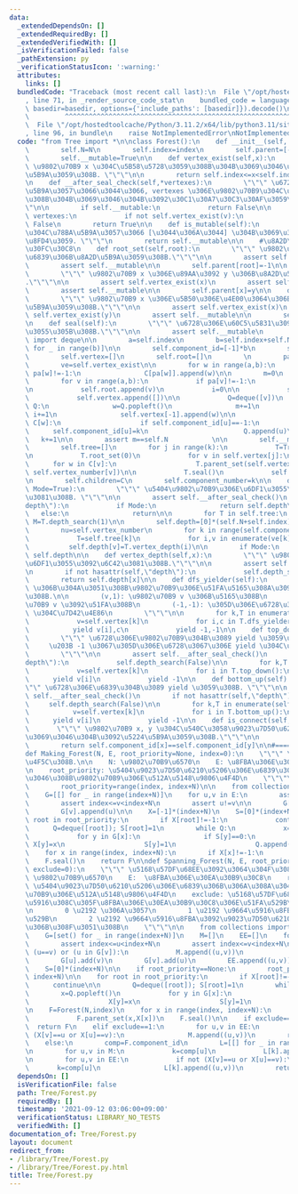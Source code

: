 ```yaml
---
data:
  _extendedDependsOn: []
  _extendedRequiredBy: []
  _extendedVerifiedWith: []
  _isVerificationFailed: false
  _pathExtension: py
  _verificationStatusIcon: ':warning:'
  attributes:
    links: []
  bundledCode: "Traceback (most recent call last):\n  File \"/opt/hostedtoolcache/Python/3.11.2/x64/lib/python3.11/site-packages/onlinejudge_verify/documentation/build.py\"\
    , line 71, in _render_source_code_stat\n    bundled_code = language.bundle(stat.path,\
    \ basedir=basedir, options={'include_paths': [basedir]}).decode()\n          \
    \         ^^^^^^^^^^^^^^^^^^^^^^^^^^^^^^^^^^^^^^^^^^^^^^^^^^^^^^^^^^^^^^^^^^^^^^^^^^^^^^^^^\n\
    \  File \"/opt/hostedtoolcache/Python/3.11.2/x64/lib/python3.11/site-packages/onlinejudge_verify/languages/python.py\"\
    , line 96, in bundle\n    raise NotImplementedError\nNotImplementedError\n"
  code: "from Tree import *\n\nclass Forest():\n    def __init__(self, N, index=0):\n\
    \        self.N=N\n        self.index=index\n        self.parent=[-1]*(N+index)\n\
    \        self.__mutable=True\n\n    def vertex_exist(self,x):\n        \"\"\"\
    \ \u9802\u70B9 x \u304C\u5B58\u5728\u3059\u308B\u304B\u3069\u3046\u304B\u3092\u5224\
    \u5B9A\u3059\u308B. \"\"\"\n\n        return self.index<=x<self.index+self.N\n\
    \n    def __after_seal_check(self,*vertexes):\n        \"\"\" \u6728\u304C\u78BA\
    \u5B9A\u3057\u3066\u3044\u3066, vertexes \u306E\u9802\u70B9\u304C\u5B58\u5728\u3059\
    \u308B\u304B\u3069\u3046\u304B\u3092\u30C1\u30A7\u30C3\u30AF\u3059\u308B. \"\"\
    \"\n\n        if self.__mutable:\n            return False\n\n        for v in\
    \ vertexes:\n            if not self.vertex_exist(v):\n                return\
    \ False\n        return True\n\n    def is_mutable(self):\n        \"\"\" \u6728\
    \u304C\u78BA\u5B9A\u3057\u3066 [\u3044\u306A\u3044] \u304B\u3069\u3046\u304B\u3092\
    \u8FD4\u3059. \"\"\"\n        return self.__mutable\n\n    #\u8A2D\u5B9A\u30D1\
    \u30FC\u30C8\n    def root_set(self,root):\n        \"\"\" \u9802\u70B9 x \u3092\
    \u6839\u306B\u8A2D\u5B9A\u3059\u308B.\"\"\"\n\n        assert self.vertex_exist(root)\n\
    \        assert self.__mutable\n\n        self.parent[root]=-1\n\n    def parent_set(self,x,y):\n\
    \        \"\"\" \u9802\u70B9 x \u306E\u89AA\u3092 y \u306B\u8A2D\u5B9A\u3059\u308B\
    .\"\"\"\n\n        assert self.vertex_exist(x)\n        assert self.vertex_exist(y)\n\
    \        assert self.__mutable\n\n        self.parent[x]=y\n\n    def child_set(self,x,y):\n\
    \        \"\"\" \u9802\u70B9 x \u306E\u5B50\u306E\u4E00\u3064\u306B y \u3092\u8A2D\
    \u5B9A\u3059\u308B.\"\"\"\n\n        assert self.vertex_exist(x)\n        assert\
    \ self.vertex_exist(y)\n        assert self.__mutable\n\n        self.parent[y]=x\n\
    \n    def seal(self):\n        \"\"\" \u6728\u306E\u60C5\u5831\u3092\u78BA\u5B9A\
    \u3055\u305B\u308B.\"\"\"\n\n        assert self.__mutable\n        from collections\
    \ import deque\n\n        a=self.index\n        b=self.index+self.N\n        C=[[]\
    \ for _ in range(b)]\n\n        self.component_id=[-1]*b\n        self.vertex_number=[0]*b\n\
    \        self.vertex=[]\n        self.root=[]\n        \n        pa=self.parent\n\
    \        ve=self.vertex_exist\n\n        for w in range(a,b):\n            if\
    \ pa[w]!=-1:\n                C[pa[w]].append(w)\n\n        m=0\n        k=0\n\
    \        for v in range(a,b):\n            if pa[v]!=-1:\n                continue\n\
    \n            self.root.append(v)\n            i=0\n\n            self.component_id[v]=k\n\
    \            self.vertex.append([])\n\n            Q=deque([v])\n            while\
    \ Q:\n                w=Q.popleft()\n                m+=1\n                self.vertex_number[w]=i;\
    \ i+=1\n                self.vertex[-1].append(w)\n\n                for u in\
    \ C[w]:\n                    if self.component_id[u]==-1:\n                  \
    \      self.component_id[u]=k\n                        Q.append(u)\n         \
    \   k+=1\n\n        assert m==self.N           \n\n        self.__mutable=False\n\
    \        self.tree=[]\n        for j in range(k):\n            T=Tree(len(self.vertex[j]))\n\
    \n            T.root_set(0)\n            for v in self.vertex[j]:\n          \
    \      for w in C[v]:\n                    T.parent_set(self.vertex_number[w],\
    \ self.vertex_number[v])\n\n            T.seal()\n            self.tree.append(T)\n\
    \n        self.children=C\n        self.component_number=k\n\n    def depth_search(self,\
    \ Mode=True):\n        \"\"\" \u5404\u9802\u70B9\u306E\u6DF1\u3055\u3092\u6C42\
    \u3081\u308B. \"\"\"\n\n        assert self.__after_seal_check()\n        if hasattr(self,\"\
    depth\"):\n            if Mode:\n                return self.depth\n         \
    \   else:\n                return\n\n        for T in self.tree:\n           \
    \ M=T.depth_search(1)\n\n        self.depth=[0]*(self.N+self.index)\n        ve=self.vertex\n\
    \        nu=self.vertex_number\n        for k in range(self.component_number):\n\
    \            T=self.tree[k]\n            for i,v in enumerate(ve[k]):\n      \
    \          self.depth[v]=T.vertex_depth(i)\n\n        if Mode:\n            return\
    \ self.depth\n\n    def vertex_depth(self,x):\n        \"\"\" \u9802\u70B9 x \u306E\
    \u6DF1\u3055\u3092\u6C42\u3081\u308B.\"\"\"\n\n        assert self.__after_seal_check(x)\n\
    \n        if not hasattr(self,\"depth\"):\n            self.depth_search(Mode=False)\n\
    \        return self.depth[x]\n\n    def dfs_yielder(self):\n        \"\"\" DFS\
    \ \u306B\u304A\u3051\u308B\u9802\u70B9\u306E\u51FA\u5165\u308A\u3092 yield \u3059\
    \u308B.\n\n        (v,1): \u9802\u70B9 v \u306B\u5165\u308B\n        (v,0): \u9802\
    \u70B9 v \u3092\u51FA\u308B\n        (-1,-1): \u305D\u306E\u6728\u3067\u306E yield\
    \ \u304C\u7D42\u4E86\n        \"\"\"\n\n        for k,T in enumerate(self.tree):\n\
    \            v=self.vertex[k]\n            for i,c in T.dfs_yielder():\n     \
    \           yield v[i],c\n            yield -1,-1\n\n    def top_down(self):\n\
    \        \"\"\" \u6728\u306E\u9802\u70B9\u304B\u3089 yield \u3059\u308B.\n   \
    \     \u203B -1 \u3067\u305D\u306E\u6728\u3067\u306E yield \u304C\u7D42\u4E86\n\
    \        \"\"\"\n\n        assert self.__after_seal_check()\n        if not hasattr(self,\"\
    depth\"):\n            self.depth_search(False)\n\n        for k,T in enumerate(self.tree):\n\
    \            v=self.vertex[k]\n            for i in T.top_down():\n          \
    \      yield v[i]\n            yield -1\n\n    def bottom_up(self):\n        \"\
    \"\" \u6728\u306E\u6839\u304B\u3089 yield \u3059\u308B. \"\"\"\n\n        assert\
    \ self.__after_seal_check()\n        if not hasattr(self,\"depth\"):\n       \
    \     self.depth_search(False)\n\n        for k,T in enumerate(self.tree):\n \
    \           v=self.vertex[k]\n            for i in T.bottom_up():\n          \
    \      yield v[i]\n            yield -1\n\n    def is_connect(self, x, y):\n \
    \       \"\"\" \u9802\u70B9 x, y \u304C\u540C\u3058\u9023\u7D50\u6210\u5206\u304B\
    \u3069\u3046\u304B\u3092\u5224\u5B9A\u3059\u308B.\"\"\"\n\n        assert self.__after_seal_check(x,y)\n\
    \        return self.component_id[x]==self.component_id[y]\n\n#=================================================\n\
    def Making_Forest(N, E, root_priority=None, index=0):\n    \"\"\" \u68EE\u3092\
    \u4F5C\u308B.\n\n    N: \u9802\u70B9\u6570\n    E: \u8FBA\u306E\u30EA\u30B9\u30C8\
    \n    root_priority: \u5404\u9023\u7D50\u6210\u5206\u306E\u6839\u306B\u306A\u308A\
    \u3046\u308B\u9802\u70B9\u306E\u512A\u5148\u9806\u4F4D\n    \"\"\"\n\n    if root_priority==None:\n\
    \        root_priority=range(index, index+N)\n\n    from collections import deque\n\
    \    G=[[] for _ in range(index+N)]\n    for u,v in E:\n        assert index<=u<index+N\n\
    \        assert index<=v<index+N\n        assert u!=v\n\n        G[u].append(v)\n\
    \        G[v].append(u)\n\n    X=[-1]*(index+N)\n    S=[0]*(index+N)\n\n    for\
    \ root in root_priority:\n        if X[root]!=-1:\n            continue\n\n  \
    \      Q=deque([root]); S[root]=1\n        while Q:\n            x=Q.popleft()\n\
    \            for y in G[x]:\n                if S[y]==0:\n                   \
    \ X[y]=x\n                    S[y]=1\n                    Q.append(y)\n\n    F=Forest(N,index)\n\
    \    for x in range(index, index+N):\n        if X[x]!=-1:\n            F.parent_set(x,X[x])\n\
    \    F.seal()\n    return F\n\ndef Spanning_Forest(N, E, root_priority=None, index=0,\
    \ exclude=0):\n    \"\"\" \u5168\u57DF\u68EE\u3092\u3064\u304F\u308B.\n\n    N:\
    \ \u9802\u70B9\u6570\n    E:  \u8FBA\u306E\u30EA\u30B9\u30C8\n    root_priority:\
    \ \u5404\u9023\u7D50\u6210\u5206\u306E\u6839\u306B\u306A\u308A\u3046\u308B\u9802\
    \u70B9\u306E\u512A\u5148\u9806\u4F4D\n    exclude: \u5168\u57DF\u68EE\u304B\u3089\
    \u5916\u308C\u305F\u8FBA\u306E\u30EA\u30B9\u30C8\u306E\u51FA\u529B\u65B9\u6CD5\
    \n        0 \u2192 \u306A\u3057\n        1 \u2192 \u9664\u5916\u8FBA\u3092\u51FA\
    \u529B\n        2 \u2192 \u9664\u5916\u8FBA\u3092\u9023\u7D50\u6210\u5206\u6BCE\
    \u306B\u308F\u3051\u308B\n    \"\"\"\n\n    from collections import deque,defaultdict\n\
    \    G=[set() for _ in range(index+N)]\n    M=[]\n    EE=[]\n    for u,v in E:\n\
    \        assert index<=u<index+N\n        assert index<=v<index+N\n\n        if\
    \ (u==v) or (u in G[v]):\n            M.append((u,v))\n            continue\n\n\
    \        G[u].add(v)\n        G[v].add(u)\n        EE.append((u,v))\n\n    X=[-1]*(index+N)\n\
    \    S=[0]*(index+N)\n\n    if root_priority==None:\n        root_priority=range(index,\
    \ index+N)\n\n    for root in root_priority:\n        if X[root]!=-1:\n      \
    \      continue\n\n        Q=deque([root]); S[root]=1\n        while Q:\n    \
    \        x=Q.popleft()\n            for y in G[x]:\n                if S[y]==0:\n\
    \                    X[y]=x\n                    S[y]=1\n                    Q.append(y)\n\
    \n    F=Forest(N,index)\n    for x in range(index, index+N):\n        if X[x]!=-1:\n\
    \            F.parent_set(x,X[x])\n    F.seal()\n\n    if exclude==0:\n      \
    \  return F\n    elif exclude==1:\n        for u,v in EE:\n            if not\
    \ (X[v]==u or X[u]==v):\n                M.append((u,v))\n        return F,M\n\
    \    else:\n        comp=F.component_id\n        L=[[] for _ in range(F.component_number)]\n\
    \n        for u,v in M:\n            k=comp[u]\n            L[k].append((u,v))\n\
    \n        for u,v in EE:\n            if not (X[v]==u or X[u]==v):\n         \
    \       k=comp[u]\n                L[k].append((u,v))\n        return F,L\n"
  dependsOn: []
  isVerificationFile: false
  path: Tree/Forest.py
  requiredBy: []
  timestamp: '2021-09-12 03:06:00+09:00'
  verificationStatus: LIBRARY_NO_TESTS
  verifiedWith: []
documentation_of: Tree/Forest.py
layout: document
redirect_from:
- /library/Tree/Forest.py
- /library/Tree/Forest.py.html
title: Tree/Forest.py
---
```


